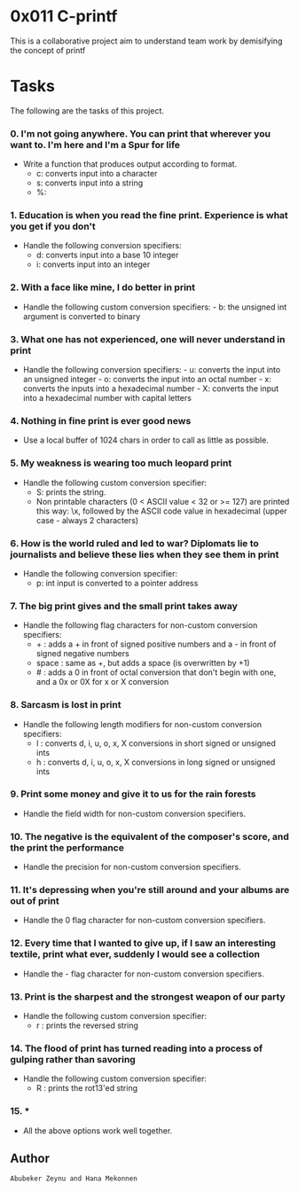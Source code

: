 # 0x011 C-printf 
This is a collaborative project aim to understand team work by demisifying the concept of printf
# Tasks
The following are the tasks of this project.
### 0. I'm not going anywhere. You can print that wherever you want to. I'm here and I'm a Spur for life
* Write a function that produces output according to format.
    - c: converts input into a character
    - s: converts input into a string
    - %: 
    
### 1. Education is when you read the fine print. Experience is what you get if you don't
* Handle the following conversion specifiers:
     - d: converts input into a base 10 integer
     - i: converts input into an integer

### 2.  With a face like mine, I do better in print
* Handle the following custom conversion specifiers:
      - b: the unsigned int argument is converted to binary

### 3. What one has not experienced, one will never understand in print
* Handle the following conversion specifiers:
       - u: converts the input into an unsigned integer
       - o: converts the input into an octal number
       - x: converts the inputs into a hexadecimal number
       - X: converts the input into a hexadecimal number with capital letters
    
### 4. Nothing in fine print is ever good news
* Use a local buffer of 1024 chars in order to call <write> as little as possible.

### 5. My weakness is wearing too much leopard print
* Handle the following custom conversion specifier:
    - S: prints the string.
    - Non printable characters (0 < ASCII value < 32 or >= 127) are printed this way: \x, followed by the ASCII code value in hexadecimal (upper case - always 2 characters)
    
### 6. How is the world ruled and led to war? Diplomats lie to journalists and believe these lies when they see them in print
* Handle the following conversion specifier:
    - p: int input is converted to a pointer address

### 7. The big print gives and the small print takes away
* Handle the following flag characters for non-custom conversion specifiers:
    - \+ : adds a + in front of signed positive numbers and a - in front of signed negative numbers
    - space : same as +, but adds a space (is overwritten by +1)
    - \# : adds a 0 in front of octal conversion that don't begin with one, and a 0x or 0X for x or X conversion
    
### 8. Sarcasm is lost in print
* Handle the following length modifiers for non-custom conversion specifiers:
    - l : converts d, i, u, o, x, X conversions in short signed or unsigned ints
    - h : converts d, i, u, o, x, X conversions in long signed or unsigned ints

### 9. Print some money and give it to us for the rain forests
* Handle the field width for non-custom conversion specifiers.
    
### 10. The negative is the equivalent of the composer's score, and the print the performance
* Handle the precision for non-custom conversion specifiers.
    
### 11. It's depressing when you're still around and your albums are out of print
* Handle the 0 flag character for non-custom conversion specifiers.
    
### 12. Every time that I wanted to give up, if I saw an interesting textile, print what ever, suddenly I would see a collection
* Handle the - flag character for non-custom conversion specifiers.
    
### 13. Print is the sharpest and the strongest weapon of our party
* Handle the following custom conversion specifier:
    - r : prints the reversed string

### 14. The flood of print has turned reading into a process of gulping rather than savoring
* Handle the following custom conversion specifier:
    - R : prints the rot13'ed string
    
### 15. *
* All the above options work well together.
   
 ## Author 
    Abubeker Zeynu and Hana Mekonnen
    
